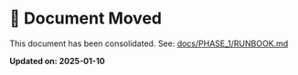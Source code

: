 # 📄 Document Moved

This document has been consolidated. See: [docs/PHASE_1/RUNBOOK.md](./docs/PHASE_1/RUNBOOK.md)

**Updated on: 2025-01-10**

